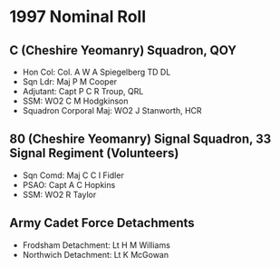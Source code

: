 # 1997 Nominal Roll

## C (Cheshire Yeomanry) Squadron, QOY

* Hon Col: Col. A W A Spiegelberg TD DL
* Sqn Ldr: Maj P M Cooper
* Adjutant: Capt P C R Troup, QRL
* SSM: WO2 C M Hodgkinson
* Squadron Corporal Maj: WO2 J Stanworth, HCR

## 80 (Cheshire Yeomanry) Signal Squadron, 33 Signal Regiment (Volunteers)

* Sqn Comd: Maj C C I Fidler
* PSAO: Capt A C Hopkins
* SSM: WO2 R Taylor

## Army Cadet Force Detachments

* Frodsham Detachment: Lt H M Williams
* Northwich Detachment: Lt K McGowan
